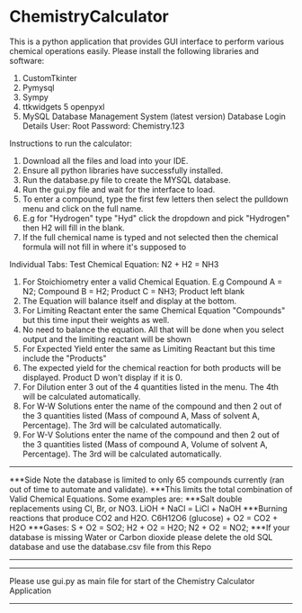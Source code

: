 # ChemistryCalculator
This is a python application that provides GUI interface to perform various chemical operations easily.
Please install the following libraries and software:
1. CustomTkinter
2. Pymysql
3. Sympy
4. ttkwidgets
5  openpyxl
6. MySQL Database Management System (latest version)
Database Login Details
User: Root
Password: Chemistry.123

Instructions to run the calculator:
1. Download all the files and load into your IDE.
2. Ensure all python libraries have successfully installed.
3. Run the database.py file to create the MYSQL database.
4. Run the gui.py file and wait for the interface to load.
5. To enter a compound, type the first few letters then select the pulldown menu and click on the full name.
6. E.g for "Hydrogen" type "Hyd" click the dropdown and pick "Hydrogen" then H2 will fill in the blank.
7. If the full chemical name is typed and not selected then the chemical formula will not fill in where it's supposed to

Individual Tabs: Test Chemical Equation: N2 + H2 = NH3
1. For Stoichiometry enter a valid Chemical Equation. E.g Compound A = N2; Compound B = H2; Product C = NH3; Product left blank
2. The Equation will balance itself and display at the bottom.
3. For Limiting Reactant enter the same Chemical Equation "Compounds" but this time input their weights as well.
4. No need to balance the equation. All that will be done when you select output and the limiting reactant will be shown
5. For Expected Yield enter the same as Limiting Reactant but this time include the "Products"
6. The expected yield for the chemical reaction for both products will be displayed. Product D won't display if it is 0.
7. For Dilution enter 3 out of the 4 quantities listed in the menu. The 4th will be calculated automatically.
8. For W-W Solutions enter the name of the compound and then 2 out of the 3 quantities listed (Mass of compound A, Mass of solvent A, Percentage). The 3rd will be calculated automatically.
9. For W-V Solutions enter the name of the compound and then 2 out of the 3 quantities listed (Mass of compound A, Volume of solvent A, Percentage). The 3rd will be calculated automatically.

****************************************************************************************************************************************
***Side Note the database is limited to only 65 compounds currently (ran out of time to automate and validate). 
***This limits the total combination of Valid Chemical Equations. Some examples are:
***Salt double replacements using Cl, Br, or NO3. LiOH + NaCl = LiCl + NaOH
***Burning reactions that produce CO2 and H2O. C6H12O6 (glucose) + O2 = CO2 + H2O
***Gases: S + O2 = SO2; H2 + O2 = H2O; N2 + O2 = NO2;
***If your database is missing Water or Carbon dioxide please delete the old SQL database and use the database.csv file from this Repo
****************************************************************************************************************************************

*********************************************************************************
Please use gui.py as main file for start of the Chemistry Calculator Application
*********************************************************************************
